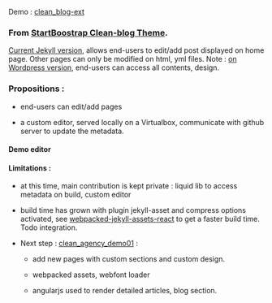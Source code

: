 
Demo : [clean_blog-ext](https://d2m.tech/clean_blog-ext/)

### From [StartBoostrap Clean-blog Theme](https://startbootstrap.com/template-overviews/clean-blog/).

[Current Jekyll version](https://github.com/BlackrockDigital/startbootstrap-clean-blog-jekyll), allows end-users to edit/add post displayed on home page. Other pages can only be modified on html, yml files.
Note : [on Wordpress version](https://github.com/deviodigital/cleanblog), end-users can access all contents, design.



### Propositions :

- end-users can edit/add pages

- a custom editor, served locally on a Virtualbox, communicate with github server to update the metadata.


#### Demo editor





#### Limitations :

- at this time, main contribution is kept private : liquid lib to access metadata on build, custom editor

- build time has grown with plugin jekyll-asset and compress options activated, see [webpacked-jekyll-assets-react](https://github.com/admien33/webpacked-jekyll-assets-react) to get a faster build time. Todo integration.

- Next step : [clean_agency_demo01](https://github.com/admien33/clean_agency_demo01.git) :
	
	 - add new pages with custom sections and custom design. 

	 - webpacked assets, webfont loader

	 - angularjs used to render detailed articles, blog section.



